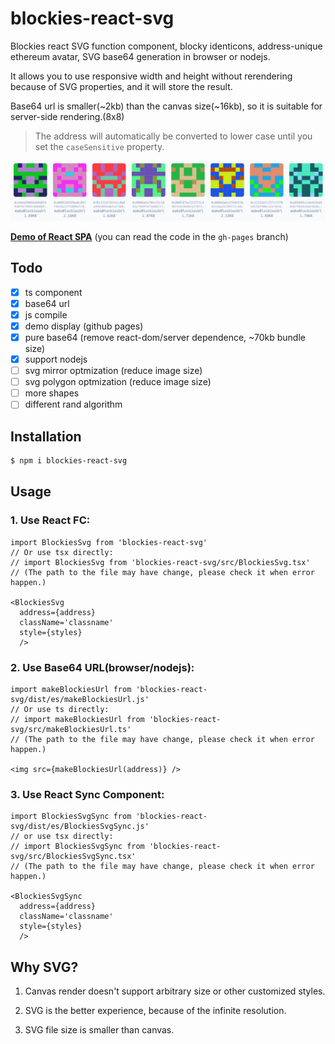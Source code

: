 # blockies-react-svg

Blockies react SVG function component, blocky identicons, address-unique ethereum avatar, SVG base64 generation in browser or nodejs.

It allows you to use responsive width and height without rerendering because of SVG properties, and it will store the result.


Base64 url is smaller(~2kb) than the canvas size(~16kb), so it is suitable for server-side rendering.(8x8)

> The address will automatically be converted to lower case until you set the `caseSensitive` property.

![Sample of generated blockies](sample.png "Blockies")

[**Demo of React SPA**](https://yysuni.github.io/blockies-react-svg/) (you can read the code in the `gh-pages` branch)

## Todo
- [x] ts component
- [x] base64 url
- [x] js compile
- [x] demo display (github pages)
- [x] pure base64 (remove react-dom/server dependence, ~70kb bundle size)
- [x] support nodejs
- [ ] svg mirror optmization (reduce image size)
- [ ] svg polygon optmization (reduce image size)
- [ ] more shapes
- [ ] different rand algorithm

## Installation

```bash
$ npm i blockies-react-svg
```

## Usage

### 1. Use React FC:

```tsx
import BlockiesSvg from 'blockies-react-svg'
// Or use tsx directly:
// import BlockiesSvg from 'blockies-react-svg/src/BlockiesSvg.tsx'
// (The path to the file may have change, please check it when error happen.)

<BlockiesSvg 
  address={address}
  className='classname'
  style={styles} 
  />
```

### 2. Use Base64 URL(browser/nodejs):

```tsx
import makeBlockiesUrl from 'blockies-react-svg/dist/es/makeBlockiesUrl.js'
// Or use ts directly:
// import makeBlockiesUrl from 'blockies-react-svg/src/makeBlockiesUrl.ts'
// (The path to the file may have change, please check it when error happen.)

<img src={makeBlockiesUrl(address)} />
```

### 3. Use React Sync Component:

```tsx
import BlockiesSvgSync from 'blockies-react-svg/dist/es/BlockiesSvgSync.js'
// or use tsx directly:
// import BlockiesSvgSync from 'blockies-react-svg/src/BlockiesSvgSync.tsx'
// (The path to the file may have change, please check it when error happen.)

<BlockiesSvgSync 
  address={address} 
  className='classname'
  style={styles} 
  />
```


## Why SVG?

1. Canvas render doesn't support arbitrary size or other customized styles.

2. SVG is the better experience, because of the infinite resolution.

3. SVG file size is smaller than canvas.
